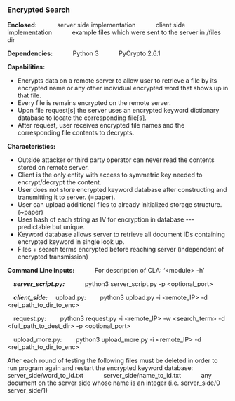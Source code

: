 ### Encrypted Search

**Enclosed:**
	&emsp;&emsp;&emsp;server side implementation
	&emsp;&emsp;&emsp;client side implementation
	&emsp;&emsp;&emsp;example files which were sent to the server in /files dir

**Dependencies:**
	&emsp;&emsp;&emsp;Python 3
	&emsp;&emsp;&emsp;PyCrypto 2.6.1

**Capabilities:**
* Encrypts data on a remote server to allow user to retrieve a file by its encrypted name or any other individual encrypted word that shows up in that file. 
*  Every file is remains encrypted on the remote server.
* Upon file request[s] the server uses an encrypted keyword dictionary database to locate the corresponding file[s].
* After request, user receives encrypted file names and the corresponding file contents to decrypts. 


**Characteristics:**
* Outside attacker or third party operator can never read the contents stored on remote server.
* Client is the only entity with access to symmetric key needed to encrypt/decrypt the content.
* User does not store encrypted keyword database after constructing and transmitting it to server. (=paper).
* User can upload additional files to already initialized storage structure. (~paper)
* Uses hash of each string as IV for encryption in database --- predictable but unique.
* Keyword database allows server to retrieve all document IDs containing encrypted keyword in single look up.
* Files + search terms encrypted before reaching server (independent of encrypted transmission)

**Command Line Inputs:**
&emsp;&emsp;&emsp;For description of CLA: ‘\<module> -h’

&emsp;***server_script.py:***
&emsp;&emsp;&emsp;python3 server_script.py -p <optional_port>

&emsp;***client_side:***
&emsp;upload.py:
&emsp;&emsp;python3 upload.py -i <remote_IP> -d <rel_path_to_dir_to_enc>
  
&emsp;request.py:
&emsp;&emsp;python3 request.py -i <remote_IP> -w <search_term> -d <full_path_to_dest_dir> -p <optional_port>

&emsp;upload_more.py:
&emsp;&emsp;python3 upload_more.py -i <remote_IP> -d <rel_path_to_dir_to_enc>

After each round of testing the following files must be deleted in order to run program again and restart the encrypted keyword database: 
	&emsp;&emsp;&emsp;server_side/word_to_id.txt
	&emsp;&emsp;&emsp;server_side/name_to_id.txt
	&emsp;&emsp;&emsp;any document on the server side whose name is an integer (i.e. server_side/0 server_side/1)
